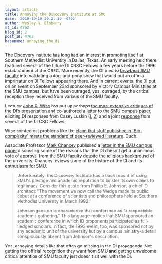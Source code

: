 ```yaml
---
layout: article
title: Annoying the Discovery Institute at SMU
date: '2010-10-10 20:21:10 -0700'
author: Wesley R. Elsberry
mt_id: 4762
blog_id: 2
post_id: 4762
basename: annoying_the_di
---
```

The Discovery Institute has long had an interest in promoting itself at Southern Methodist University in Dallas, Texas. An early meeting held there featured several of the future DI CRSC Fellows a few years before the 1996 establishment of the CRSC. More recently, the DI tried to [browbeat SMU faculty](http://austringer.net/wp/index.php/2007/04/11/are-id-creationism-advocates-afraid-to-acknowledge-past-debates/) into validating a dog-and-pony show that would put an official imprimatur on DI Fellows appearing there. And in current events, the DI put on an event on September 23rd sponsored by Victory Campus Ministries at the SMU campus, but have been outraged, yes, outraged, by the critical reception they received from various of the SMU faculty.

Lecturer [John G. Wise](http://smu.edu/biology/faculty/wise.asp) has put up perhaps [the most extensive critiques of the DI's presentation](http://faculty.smu.edu/jwise/big_problems_with_intelligent_design.htm) and co-authored a [letter to the SMU campus paper](http://www.smudailycampus.com/opinion/smu-professors-speak-out-against-darwin-presentation-1.1649982), eliciting DI responses from Casey Luskin ([1](http://www.evolutionnews.org/2010/10/responding_to_john_wises_table038841.html), [2](http://www.evolutionnews.org/2010/10/tracking_down_john_wises_inven038891.html)) and a joint [response](http://www.evolutionnews.org/2010/10/response_to_john_wise038811.html) from several of the DI CSC Fellows.

Wise pointed out problems like the [claim that stuff published in 'Bio-complexity' meets the standard of peer-reviewed literature](http://faculty.smu.edu/jwise/big_problems_with_intelligent_design.htm#Is_No_items_found_the_same_as_Peer_review). Ouch.

Associate Professor [Mark Chancey](http://faculty.smu.edu/mchancey/) published a [letter in the SMU campus paper](http://www.smudailycampus.com/opinion/religious-studies-professor-examines-intelligent-design-academically-1.1663508) discussing some of the reasons that the DI doesn't get a unanimous vote of approval from the SMU faculty despite the religious background of the university. Chancey reviews some of the history of the DI and its enthusiasm for SMU.

> Unfortunately, the Discovery Institute has a track record of using SMU's prestige and academic reputation to bolster its own claims to legitimacy.  Consider this quote from Phillip E. Johnson, a chief ID architect:  "The movement we now call the Wedge made its public debut at a conference of scientists and philosophers held at Southern Methodist University in March 1992."  
> 
> Johnson goes on to characterize that conference as "a respectable academic gathering."  This language implies that SMU sponsored an academic conference in which ID proponents participated as full-fledged scholars.  In fact, the 1992 event, too, was sponsored not by any academic unit of the university but by a campus ministry-a detail conspicuously absent from Johnson's description.

Yes, annoying details like that often go missing in the DI propaganda. Not getting the official recognition they want from SMU **and** getting unwelcome critical attention of SMU faculty just doesn't sit well with the DI.

